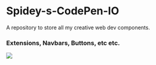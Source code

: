 # Spidey-s-CodePen-IO

A repository to store all my creative web dev components.
<H3> Extensions, Navbars, Buttons, etc etc.</H3>
<img src="https://user-images.githubusercontent.com/73031725/146789951-37fc5598-7b7c-4a36-87e1-34f6cd8508cb.jpg">
